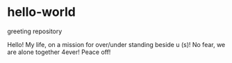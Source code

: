 # hello-world
greeting repository

Hello! 
My life, on a mission for over/under standing beside u (s)!
No fear, we are alone together 4ever!
Peace off! 
